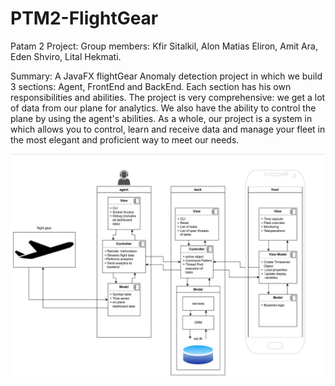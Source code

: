 # PTM2-FlightGear
Patam 2 Project:
Group members: Kfir Sitalkil, Alon Matias Eliron, Amit Ara, Eden Shviro, Lital Hekmati.

Summary: A JavaFX flightGear Anomaly detection project in which we build 3 sections: Agent, FrontEnd and BackEnd.
Each section has his own responsibilities and abilities.
The project is very comprehensive: we get a lot of data from our plane for analytics. We also have the ability to control the plane by using the agent's abilities. 
As a whole, our project is a system in which allows you to control, learn and receive data and manage your fleet in the most elegant and proficient way to meet our needs.

![Alt text](https://github.com/edenshviro82/PTM2-FlightGear/blob/main/class_diagrams/arch-page1-for-readme.jpg "Architecture")
